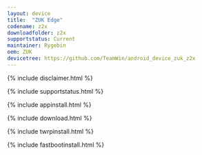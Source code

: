 ```yaml
---
layout: device
title:  "ZUK Edge"
codename: z2x
downloadfolder: z2x
supportstatus: Current
maintainer: Rygebin
oem: ZUK
devicetree: https://github.com/TeamWin/android_device_zuk_z2x
---
```


{% include disclaimer.html %}

{% include supportstatus.html %}

{% include appinstall.html %}

{% include download.html %}

{% include twrpinstall.html %}

{% include fastbootinstall.html %}
